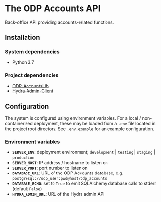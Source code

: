 # The ODP Accounts API

Back-office API providing accounts-related functions.

## Installation

### System dependencies

* Python 3.7

### Project dependencies

* [ODP-AccountsLib](https://github.com/SAEONData/ODP-AccountsLib)
* [Hydra-Admin-Client](https://github.com/SAEONData/Hydra-Admin-Client)

## Configuration

The system is configured using environment variables. For a local / non-containerised deployment,
these may be loaded from a `.env` file located in the project root directory. See `.env.example`
for an example configuration.

### Environment variables

- **`SERVER_ENV`**: deployment environment; `development` | `testing` | `staging` | `production`
- **`SERVER_HOST`**: IP address / hostname to listen on
- **`SERVER_PORT`**: port number to listen on
- **`DATABASE_URL`**: URL of the ODP Accounts database, e.g. `postgresql://odp_user:pwd@host/odp_accounts`
- **`DATABASE_ECHO`**: set to `True` to emit SQLAlchemy database calls to stderr (default `False`)
- **`HYDRA_ADMIN_URL`**: URL of the Hydra admin API
